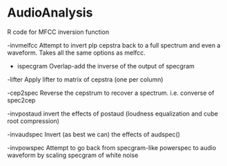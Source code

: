 # AudioAnalysis
R code for MFCC inversion function

-invmelfcc
Attempt to invert plp cepstra back to a full spectrum
and even a waveform.  Takes all the same options as melfcc.

- ispecgram 
Overlap-add the inverse of the output of specgram

-lifter 
Apply lifter to matrix of cepstra (one per column)

-cep2spec 
Reverse the cepstrum to recover a spectrum. i.e. converse of spec2cep

-invpostaud 
invert the effects of postaud (loudness equalization and cube root compression)

-invaudspec
Invert (as best we can) the effects of audspec()

-invpowspec
Attempt to go back from specgram-like powerspec to audio waveform by scaling specgram of white noise
